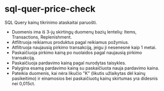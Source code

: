 # sql-quer-price-check

SQL Query kainų tikrinimo ataskaitai paruošti.
- Duomenis ima iš 3-jų skirtingų duomenų bazių lentelių: Items, Transactions, Replenishment.
- Atfiltruoja reikiamus produktus pagal reikiamus požymius.
- Atfiltruoja naujausią pirkimo transakciją, jeigu ji nesenesnė kaip 1 metai.
- Paskaičiuoja pirkimo kainą po nuolaidos pagal naujausią pirkimo transakciją.
- Paskaičiuoja pardavimo kainą pagal nurodytas taisykles.
- Palygina esamą pardavimo kainą su paskaičiuota nauja pardavimo kaina.
- Pateikia duomenis, kai nėra likučio "K" (likutis užlaikytas dėl kainų pasikeitimo) ir einamosios bei paskaičiuotų kainų skirtumas yra didesnis nei 0,015ct.
